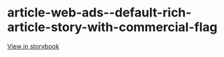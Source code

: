 # article-web-ads--default-rich-article-story-with-commercial-flag

[View in storybook](https://raw.githack.com/Independent-Digital-News-and-Media-Ltd/indy100-pwamp-sb/PR-574-sb/index.html?path=/story/article-web-ads--default-rich-article-story-with-commercial-flag)